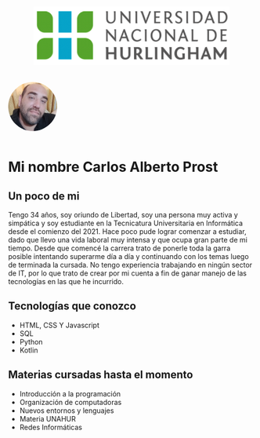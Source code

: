 <div style="display: flex; flex-direction: column; width: 100%;">
<div style="display: flex; justify-content: center; width:100%">
<img src="./assets/UNAHUR.png" width="400" alt="Logo UNAHUR"/>
</div>

<img src="./assets/perfil.jpg" width="100" height="100" style="border-radius:50px; margin-top: 20px;" alt="Perfil"/><br/>
</div>  

# Mi nombre Carlos Alberto Prost

## Un poco de mi
Tengo 34 años, soy oriundo de Libertad, soy una persona muy activa y simpática y soy estudiante en la Tecnicatura Universitaria en Informática desde el comienzo del 2021. Hace poco pude lograr comenzar a estudiar, dado que llevo una vida laboral muy intensa y que ocupa gran parte de mi tiempo. Desde que comencé la carrera trato de ponerle toda la garra posible intentando superarme día a día y continuando con los temas luego de terminada la cursada. No tengo experiencia trabajando en ningún sector de IT, por lo que trato de crear por mi cuenta a fin de ganar manejo de las tecnologías en las que he incurrido.

## Tecnologías que conozco
- HTML, CSS Y Javascript
- SQL
- Python
- Kotlin

## Materias cursadas hasta el momento

- Introducción a la programación
- Organización de computadoras
- Nuevos entornos y lenguajes
- Materia UNAHUR
- Redes Informáticas


